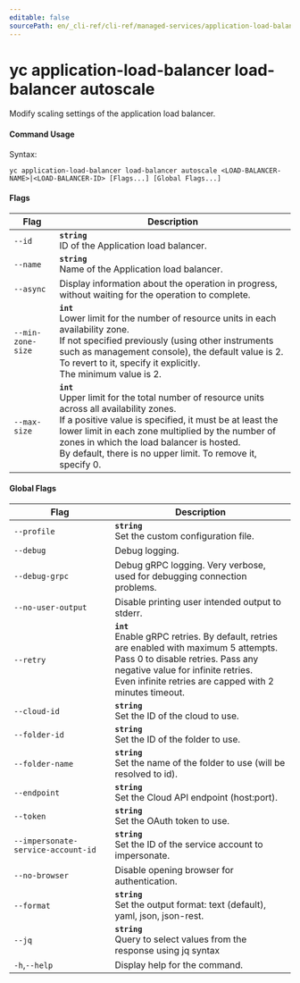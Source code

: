 ```yaml
---
editable: false
sourcePath: en/_cli-ref/cli-ref/managed-services/application-load-balancer/load-balancer/autoscale.md
---
```


# yc application-load-balancer load-balancer autoscale

Modify scaling settings of the application load balancer.

#### Command Usage

Syntax: 

`yc application-load-balancer load-balancer autoscale <LOAD-BALANCER-NAME>|<LOAD-BALANCER-ID> [Flags...] [Global Flags...]`

#### Flags

| Flag | Description |
|----|----|
|`--id`|<b>`string`</b><br/>ID of the Application load balancer.|
|`--name`|<b>`string`</b><br/>Name of the Application load balancer.|
|`--async`|Display information about the operation in progress, without waiting for the operation to complete.|
|`--min-zone-size`|<b>`int`</b><br/>Lower limit for the number of resource units in each availability zone.<br/>If not specified previously (using other instruments such as management console), the default value is 2. To revert to it, specify it explicitly.<br/>The minimum value is 2.|
|`--max-size`|<b>`int`</b><br/>Upper limit for the total number of resource units across all availability zones.<br/>If a positive value is specified, it must be at least the lower limit in each zone multiplied by the number of zones in which the load balancer is hosted.<br/>By default, there is no upper limit. To remove it, specify 0.|

#### Global Flags

| Flag | Description |
|----|----|
|`--profile`|<b>`string`</b><br/>Set the custom configuration file.|
|`--debug`|Debug logging.|
|`--debug-grpc`|Debug gRPC logging. Very verbose, used for debugging connection problems.|
|`--no-user-output`|Disable printing user intended output to stderr.|
|`--retry`|<b>`int`</b><br/>Enable gRPC retries. By default, retries are enabled with maximum 5 attempts.<br/>Pass 0 to disable retries. Pass any negative value for infinite retries.<br/>Even infinite retries are capped with 2 minutes timeout.|
|`--cloud-id`|<b>`string`</b><br/>Set the ID of the cloud to use.|
|`--folder-id`|<b>`string`</b><br/>Set the ID of the folder to use.|
|`--folder-name`|<b>`string`</b><br/>Set the name of the folder to use (will be resolved to id).|
|`--endpoint`|<b>`string`</b><br/>Set the Cloud API endpoint (host:port).|
|`--token`|<b>`string`</b><br/>Set the OAuth token to use.|
|`--impersonate-service-account-id`|<b>`string`</b><br/>Set the ID of the service account to impersonate.|
|`--no-browser`|Disable opening browser for authentication.|
|`--format`|<b>`string`</b><br/>Set the output format: text (default), yaml, json, json-rest.|
|`--jq`|<b>`string`</b><br/>Query to select values from the response using jq syntax|
|`-h`,`--help`|Display help for the command.|
